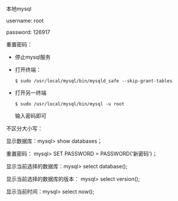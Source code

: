 本地mysql

username: root

password: 126917

重置密码：

* 停止mysql服务

* 打开终端：

  `$ sudo /usr/local/mysql/bin/mysqld_safe --skip-grant-tables`

* 打开另一终端

  `$ sudo /usr/local/mysql/bin/mysql -u root`

  输入密码即可



不区分大小写：

显示数据库：mysql> show databases；

重置密码： mysql> SET PASSWORD = PASSWORD(‘新密码’)；

显示当前选择的数据库：mysql> select database();

显示当前选择的数据库的版本： mysql> select version();

显示当前时间：mysql> select now();